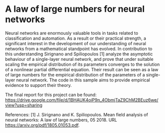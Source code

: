 # A law of large numbers for neural networks

Neural networks are enormously valuable tools in tasks related to classification and automation. As
a result or their practical strength, a significant interest in the development of our understanding of
neural networks from a mathematical standpoint has evolved. In contribution to this understanding
Sirignano and Spiliopoulos [1] analyze the asymptotic behaviour of a single-layer neural network,
and prove that under suitable scaling the empirical distribution of its parameters converges to the
solution of a nonlinear partial differential equation. Their result can be seen as a law of large numbers
for the empirical distribution of the parameters of a single-layer neural network. The code in this sample aims to provide empirical evidence to support their theory.

The final report for this project can be found: 
https://drive.google.com/file/d/1BHAUK4oiP9n_4ObmjTaZ9ChM2BEuz6we/view?usp=sharing

References:
[1] J. Sirignano and K. Spiliopoulos. Mean field analysis of neural networks: A law of large numbers,
05 2018. URL https://arxiv.org/pdf/1805.01053.pdf.
